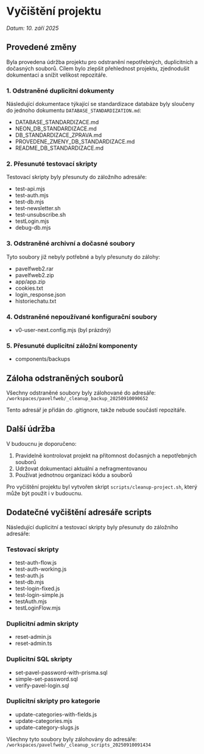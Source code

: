 # Vyčištění projektu

*Datum: 10. září 2025*

## Provedené změny

Byla provedena údržba projektu pro odstranění nepotřebných, duplicitních a dočasných souborů. Cílem bylo zlepšit přehlednost projektu, zjednodušit dokumentaci a snížit velikost repozitáře.

### 1. Odstraněné duplicitní dokumenty

Následující dokumentace týkající se standardizace databáze byly sloučeny do jednoho dokumentu `DATABASE_STANDARDIZATION.md`:
- DATABASE_STANDARDIZACE.md
- NEON_DB_STANDARDIZACE.md
- DB_STANDARDIZACE_ZPRAVA.md
- PROVEDENE_ZMENY_DB_STANDARDIZACE.md
- README_DB_STANDARDIZACE.md

### 2. Přesunuté testovací skripty

Testovací skripty byly přesunuty do záložního adresáře:
- test-api.mjs
- test-auth.mjs
- test-db.mjs
- test-newsletter.sh
- test-unsubscribe.sh
- testLogin.mjs
- debug-db.mjs

### 3. Odstraněné archivní a dočasné soubory

Tyto soubory již nebyly potřebné a byly přesunuty do zálohy:
- pavelfweb2.rar
- pavelfweb2.zip
- app/app.zip
- cookies.txt
- login_response.json
- historiechatu.txt

### 4. Odstraněné nepoužívané konfigurační soubory

- v0-user-next.config.mjs (byl prázdný)

### 5. Přesunuté duplicitní záložní komponenty

- components/backups

## Záloha odstraněných souborů

Všechny odstraněné soubory byly zálohované do adresáře:
`/workspaces/pavelfweb/_cleanup_backup_20250910090652`

Tento adresář je přidán do .gitignore, takže nebude součástí repozitáře.

## Další údržba

V budoucnu je doporučeno:

1. Pravidelně kontrolovat projekt na přítomnost dočasných a nepotřebných souborů
2. Udržovat dokumentaci aktuální a nefragmentovanou
3. Používat jednotnou organizaci kódu a souborů

Pro vyčištění projektu byl vytvořen skript `scripts/cleanup-project.sh`, který může být použit i v budoucnu.

## Dodatečné vyčištění adresáře scripts

Následující duplicitní a testovací skripty byly přesunuty do záložního adresáře:

### Testovací skripty
- test-auth-flow.js
- test-auth-working.js
- test-auth.js
- test-db.mjs
- test-login-fixed.js
- test-login-simple.js
- testAuth.mjs
- testLoginFlow.mjs

### Duplicitní admin skripty
- reset-admin.js
- reset-admin.ts

### Duplicitní SQL skripty
- set-pavel-password-with-prisma.sql
- simple-set-password.sql
- verify-pavel-login.sql

### Duplicitní skripty pro kategorie
- update-categories-with-fields.js
- update-categories.mjs
- update-category-slugs.js

Všechny tyto soubory byly zálohovány do adresáře: `/workspaces/pavelfweb/_cleanup_scripts_20250910091434`

